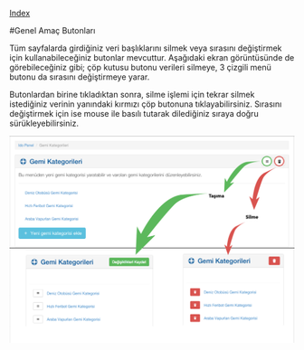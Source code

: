 
[Index](README.md)



#Genel Amaç Butonları

Tüm sayfalarda girdiğiniz veri başlıklarını silmek veya sırasını değiştirmek için kullanabileceğiniz butonlar mevcuttur. Aşağıdaki ekran görüntüsünde de görebileceğiniz gibi; çöp kutusu butonu verileri silmeye, 3 çizgili menü butonu da sırasını değiştirmeye yarar.

Butonlardan birine tıkladıktan sonra, silme işlemi için tekrar silmek istediğiniz verinin yanındaki kırmızı çöp butonuna tıklayabilirsiniz.
Sırasını değiştirmek için ise mouse ile basılı tutarak dilediğiniz sıraya doğru sürükleyebilirsiniz.

<img src="ss/genel_btns.png">